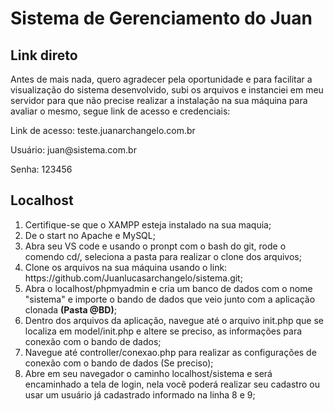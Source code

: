 <h1>Sistema de Gerenciamento do Juan</h1>

<h2>Link direto</h2>

<p>Antes de mais nada, quero agradecer pela oportunidade e para facilitar a visualização do sistema desenvolvido, subi os arquivos e instanciei em meu servidor para que não precise realizar a instalação na sua máquina para avaliar o mesmo, segue link de acesso e credenciais:</p>

<p>Link de acesso: teste.juanarchangelo.com.br</p>
<p>Usuário: juan@sistema.com.br</p>
<p>Senha: 123456</p>

<h2>Localhost</h2>

<ol>
    <li>Certifique-se que o XAMPP esteja instalado na sua maquia;</li>
    <li>De o start no Apache e MySQL;</li>
    <li>Abra seu VS code e usando o pronpt com o bash do git, rode o comendo cd/, seleciona a pasta para realizar o clone dos arquivos;</li>
    <li>Clone os arquivos na sua máquina usando o link: https://github.com/Juanlucasarchangelo/sistema.git;</li>
    <li>Abra o localhost/phpmyadmin e cria um banco de dados com o nome "sistema" e importe o bando de dados que veio junto com a aplicação clonada <strong>(Pasta @BD)</strong>;</li>
    <li>Dentro dos arquivos da aplicação, navegue até o arquivo init.php que se localiza em model/init.php e altere se preciso, as informações para conexão com o bando de dados;</li>
    <li>Navegue até controller/conexao.php para realizar as configurações de conexão com o bando de dados (Se preciso);</li>
    <li>Abre em seu navegador o caminho localhost/sistema e será encaminhado a tela de login, nela você poderá realizar seu cadastro ou usar um usuário já cadastrado informado na linha 8 e 9;</li>
</ol>
